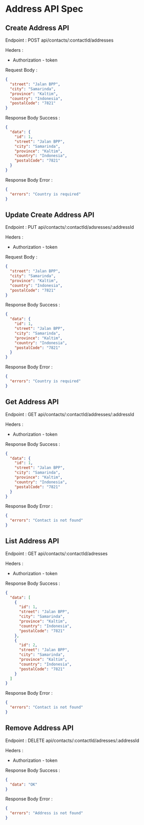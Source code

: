 # Address API Spec

## Create Address API

Endpoint : POST api/contacts/:contactId/addresses

Heders :

- Authorization - token

Request Body :

```json
{
  "street": "Jalan BPP",
  "city": "Samarinda",
  "province": "Kaltim",
  "country": "Indonesia",
  "postalCode": "7821"
}
```

Response Body Success :

```json
{
  "data": {
    "id": 1,
    "street": "Jalan BPP",
    "city": "Samarinda",
    "province": "Kaltim",
    "country": "Indonesia",
    "postalCode": "7821"
  }
}
```

Response Body Error :

```json
{
  "errors": "Country is required"
}
```

## Update Create Address API

Endpoint : PUT api/contacts/:contactId/adsresses/:addressId

Heders :

- Authorization - token

Request Body :

```json
{
  "street": "Jalan BPP",
  "city": "Samarinda",
  "province": "Kaltim",
  "country": "Indonesia",
  "postalCode": "7821"
}
```

Response Body Success :

```json
{
  "data": {
    "id": 1,
    "street": "Jalan BPP",
    "city": "Samarinda",
    "province": "Kaltim",
    "country": "Indonesia",
    "postalCode": "7821"
  }
}
```

Response Body Error :

```json
{
  "errors": "Country is required"
}
```

## Get Address API

Endpoint : GET api/contacts/:contactId/addresses/:addressId

Heders :

- Authorization - token

Response Body Success :

```json
{
  "data": {
    "id": 1,
    "street": "Jalan BPP",
    "city": "Samarinda",
    "province": "Kaltim",
    "country": "Indonesia",
    "postalCode": "7821"
  }
}
```

Response Body Error :

```json
{
  "errors": "Contact is not found"
}
```

## List Address API

Endpoint : GET api/contacts/:contactId/adresses

Heders :

- Authorization - token

Response Body Success :

```json
{
  "data": [
    {
      "id": 1,
      "street": "Jalan BPP",
      "city": "Samarinda",
      "province": "Kaltim",
      "country": "Indonesia",
      "postalCode": "7821"
    },
    {
      "id": 2,
      "street": "Jalan BPP",
      "city": "Samarinda",
      "province": "Kaltim",
      "country": "Indonesia",
      "postalCode": "7821"
    }
  ]
}
```

Response Body Error :

```json
{
  "errors": "Contact is not found"
}
```

## Remove Address API

Endpoint : DELETE api/contacts/:contactId/adresses/:addressId

Heders :

- Authorization - token

Response Body Success :

```json
{
  "data": "OK"
}
```

Response Body Error :

```json
{
  "errors": "Address is not found"
}
```
